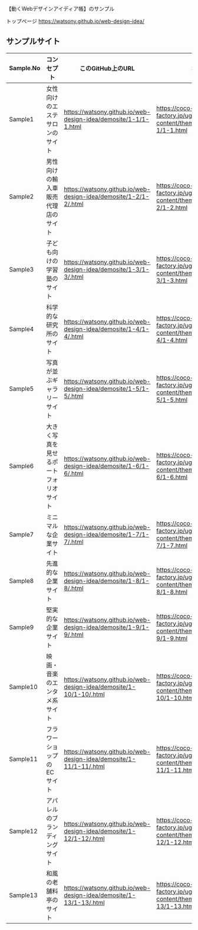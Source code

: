 【動くWebデザインアイディア帳】のサンプル

トップページ
https://watsony.github.io/web-design-idea/

## サンプルサイト

|  Sample.No  |  コンセプト  |  このGitHub上のURL  |  本家のURL  |
| ---- | ---- | ---- | ---- |
|  Sample1  |  女性向けのエステサロンのサイト  |  https://watsony.github.io/web-design-idea/demosite/1-1/1-1.html  |  https://coco-factory.jp/ugokuweb/wp-content/themes/ugokuweb/data/1-1/1-1.html  |
|  Sample2  |  男性向けの輸入車販売代理店のサイト  |  https://watsony.github.io/web-design-idea/demosite/1-2/1-2/.html  |  https://coco-factory.jp/ugokuweb/wp-content/themes/ugokuweb/data/1-2/1-2.html  |
|  Sample3  |  子ども向けの学習塾のサイト  |  https://watsony.github.io/web-design-idea/demosite/1-3/1-3/.html  |  https://coco-factory.jp/ugokuweb/wp-content/themes/ugokuweb/data/1-3/1-3.html  |
|  Sample4  |  科学的な研究所のサイト  |  https://watsony.github.io/web-design-idea/demosite/1-4/1-4/.html  |  https://coco-factory.jp/ugokuweb/wp-content/themes/ugokuweb/data/1-4/1-4.html  |
|  Sample5  |  写真が並ぶギャラリーサイト  |  https://watsony.github.io/web-design-idea/demosite/1-5/1-5/.html  |  https://coco-factory.jp/ugokuweb/wp-content/themes/ugokuweb/data/1-5/1-5.html  |
|  Sample6  |  大きく写真を見せるポートフォリオサイト  |  https://watsony.github.io/web-design-idea/demosite/1-6/1-6/.html  |  https://coco-factory.jp/ugokuweb/wp-content/themes/ugokuweb/data/1-6/1-6.html  |
|  Sample7  |  ミニマルな企業サイト  |  https://watsony.github.io/web-design-idea/demosite/1-7/1-7/.html  |  https://coco-factory.jp/ugokuweb/wp-content/themes/ugokuweb/data/1-7/1-7.html  |
|  Sample8  |  先進的な企業サイト  |  https://watsony.github.io/web-design-idea/demosite/1-8/1-8/.html  |  https://coco-factory.jp/ugokuweb/wp-content/themes/ugokuweb/data/1-8/1-8.html  |
|  Sample9  |  堅実的な企業サイト  |  https://watsony.github.io/web-design-idea/demosite/1-9/1-9/.html  |  https://coco-factory.jp/ugokuweb/wp-content/themes/ugokuweb/data/1-9/1-9.html  |
|  Sample10  |  映画・音楽のエンタメ系サイト  |  https://watsony.github.io/web-design-idea/demosite/1-10/1-10/.html  |  https://coco-factory.jp/ugokuweb/wp-content/themes/ugokuweb/data/1-10/1-10.html  |
|  Sample11  |  フラワーショップのECサイト  |  https://watsony.github.io/web-design-idea/demosite/1-11/1-11/.html  |  https://coco-factory.jp/ugokuweb/wp-content/themes/ugokuweb/data/1-11/1-11.html  |
|  Sample12  |  アパレルのブランディングサイト  |  https://watsony.github.io/web-design-idea/demosite/1-12/1-12/.html  |  https://coco-factory.jp/ugokuweb/wp-content/themes/ugokuweb/data/1-12/1-12.html  |
|  Sample13  |  和風の老舗料亭のサイト  |  https://watsony.github.io/web-design-idea/demosite/1-13/1-13/.html  |  https://coco-factory.jp/ugokuweb/wp-content/themes/ugokuweb/data/1-13/1-13.html  |

